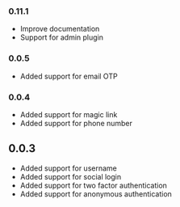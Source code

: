 ### 0.11.1

- Improve documentation
- Support for admin plugin

### 0.0.5

- Added support for email OTP

### 0.0.4

- Added support for magic link
- Added support for phone number

## 0.0.3

- Added support for username
- Added support for social login
- Added support for two factor authentication
- Added support for anonymous authentication
